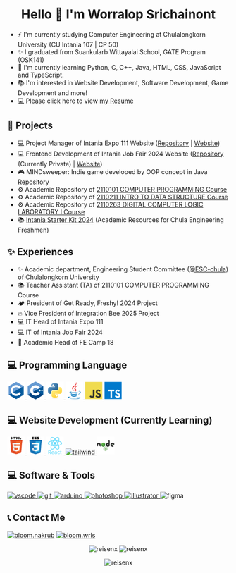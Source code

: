 <div align="center">
  <h1>Hello 👋 I'm Worralop Srichainont</h1>
</div>

- ⚡ I'm currently studying Computer Engineering at Chulalongkorn University (CU Intania 107 | CP 50)
- ✨ I graduated from Suankularb Wittayalai School, GATE Program (OSK141)
- 🌱 I'm currently learning Python, C, C++, Java, HTML, CSS, JavaScript and TypeScript.
- 📚 I'm interested in Website Development, Software Development, Game Development and more!
- 💻 Please click here to view [my Resume](https://drive.google.com/file/d/15n0U-s-VxX_2lOaQXWJpN1xlmBDa2kdY/view?usp=drive_link)

<h2 align="left">🌱 Projects</h2>

- 💻 Project Manager of Intania Expo 111 Website ([Repository](https://github.com/esc-chula/intania-expo-2025) | [Website](https://expo.intania.org/))
- 💻 Frontend Development of Intania Job Fair 2024 Website ([Repository](https://github.com/esc-chula/intania-career-frontend) (Currently Private) | [Website](https://career.intania.org/job-fair-2024)) 
- 🎮 MINDsweeper: Indie game developed by OOP concept in Java [Repository](https://github.com/reisenx/PROG-METH-I-PROJECT)
- ⚙️ Academic Repository of [2110101 COMPUTER PROGRAMMING Course](https://github.com/reisenx/2110101-COM-PROG)
- ⚙️ Academic Repository of [2110211 INTRO TO DATA STRUCTURE Course](https://github.com/reisenx/2110211-INTRO-DATA-STRUCT)
- ⚙️ Academic Repository of [2110263 DIGITAL COMPUTER LOGIC LABORATORY I Course](https://github.com/reisenx/2110263-DIG-LOGIC-LAB-I)
- 📚 [Intania Starter Kit 2024](https://drive.google.com/drive/folders/14brjzl8lX5lZvZNOC85Bw6nyOgGIzeTY?usp=sharing) (Academic Resources for Chula Engineering Freshmen)

<h2 align="left">✨ Experiences</h2>

- ✨ Academic department, Engineering Student Committee ([@ESC-chula](https://github.com/esc-chula)) of Chulalongkorn University
- 📚 Teacher Assistant (TA) of 2110101 COMPUTER PROGRAMMING Course
- 🏕️ President of Get Ready, Freshy! 2024 Project
- 🔥 Vice President of Integration Bee 2025 Project
- 💻 IT Head of Intania Expo 111
- 💻 IT of Intania Job Fair 2024
- 📘 Academic Head of FE Camp 18

<h2 align="left"> 💻 Programming Language</h2>
<a href="https://www.cprogramming.com/" target="_blank" rel="noreferrer"> <img src="https://raw.githubusercontent.com/devicons/devicon/master/icons/c/c-original.svg" alt="c" width="40" height="40"/> </a> <a href="https://www.w3schools.com/cpp/" target="_blank" rel="noreferrer"> <img src="https://raw.githubusercontent.com/devicons/devicon/master/icons/cplusplus/cplusplus-original.svg" alt="cplusplus" width="40" height="40"/> </a> <a href="https://www.python.org" target="_blank" rel="noreferrer"> <img src="https://raw.githubusercontent.com/devicons/devicon/master/icons/python/python-original.svg" alt="python" width="40" height="40"/> </a> <a href="https://www.java.com" target="_blank" rel="noreferrer"> <img src="https://raw.githubusercontent.com/devicons/devicon/master/icons/java/java-original.svg" alt="java" width="40" height="40"/> </a> <a href="https://developer.mozilla.org/en-US/docs/Web/JavaScript" target="_blank" rel="noreferrer"> <img src="https://raw.githubusercontent.com/devicons/devicon/master/icons/javascript/javascript-original.svg" alt="javascript" width="40" height="40"/> </a>      <a href="https://www.typescriptlang.org/" target="_blank" rel="noreferrer"> <img src="https://raw.githubusercontent.com/devicons/devicon/master/icons/typescript/typescript-original.svg" alt="typescript" width="40" height="40"/> </a> </p>

<h2 align="left"> 💻 Website Development (Currently Learning)</h2>
<a href="https://www.w3.org/html/" target="_blank" rel="noreferrer"> <img src="https://raw.githubusercontent.com/devicons/devicon/master/icons/html5/html5-original-wordmark.svg" alt="html5" width="40" height="40"/> </a> <a href="https://www.w3schools.com/css/" target="_blank" rel="noreferrer"> <img src="https://raw.githubusercontent.com/devicons/devicon/master/icons/css3/css3-original-wordmark.svg" alt="css3" width="40" height="40"/> </a> <a href="https://reactjs.org/" target="_blank" rel="noreferrer"> <img src="https://raw.githubusercontent.com/devicons/devicon/master/icons/react/react-original-wordmark.svg" alt="react" width="40" height="40"/> </a> <a href="https://tailwindcss.com/" target="_blank" rel="noreferrer"> <img src="https://www.vectorlogo.zone/logos/tailwindcss/tailwindcss-icon.svg" alt="tailwind" width="40" height="40"/> </a> <a href="https://nodejs.org" target="_blank" rel="noreferrer"> <img src="https://raw.githubusercontent.com/devicons/devicon/master/icons/nodejs/nodejs-original-wordmark.svg" alt="nodejs" width="40" height="40"/> </a>

<h2 align="left"> 💻 Software & Tools</h2>

<a href="https://code.visualstudio.com/" target="_blank" rel="noreferrer"> <img src="https://cdn.worldvectorlogo.com/logos/visual-studio-code-1.svg" alt="vscode" width="40" height="40"/> </a> <a href="https://git-scm.com/" target="_blank" rel="noreferrer"> <img src="https://www.vectorlogo.zone/logos/git-scm/git-scm-icon.svg" alt="git" width="40" height="40"/> </a> <a href="https://www.arduino.cc/" target="_blank" rel="noreferrer"> <img src="https://cdn.worldvectorlogo.com/logos/arduino-1.svg" alt="arduino" width="40" height="40"/> </a> <a href="https://www.photoshop.com/en" target="_blank" rel="noreferrer"> <img src="https://cdn.worldvectorlogo.com/logos/adobe-photoshop-2.svg" alt="photoshop" width="40" height="40"/> </a> <a href="https://www.adobe.com/in/products/illustrator.html" target="_blank" rel="noreferrer"> <img src="https://cdn.worldvectorlogo.com/logos/adobe-illustrator-cc-3.svg" alt="illustrator" width="40" height="40"/> </a> <a href="https://www.figma.com/" target="_blank" rel="noreferrer"> </a> <img src="https://www.vectorlogo.zone/logos/figma/figma-icon.svg" alt="figma" width="40" height="40"/> </a>

<h2 align="left"> 📞 Contact Me</h2>
<p align="left">
<a href="https://fb.com/bloom.nakrub" target="blank"><img align="center" src="https://raw.githubusercontent.com/rahuldkjain/github-profile-readme-generator/master/src/images/icons/Social/facebook.svg" alt="bloom.nakrub" height="30" width="40" /></a>
<a href="https://instagram.com/bloom.wrls" target="blank"><img align="center" src="https://raw.githubusercontent.com/rahuldkjain/github-profile-readme-generator/master/src/images/icons/Social/instagram.svg" alt="bloom.wrls" height="30" width="40" /></a>
</p>

<div align="center">
  <img src="https://github-readme-stats.vercel.app/api/top-langs?username=reisenx&show_icons=true&locale=en&layout=compact&count_private=true&theme=omni" height="175" alt="reisenx"/>
  <img src="https://github-readme-stats.vercel.app/api?username=reisenx&show_icons=true&locale=en&count_private=true&theme=omni" height="175" alt="reisenx"/></p> 
</div>

<div align="center">
  <img src="https://github-profile-trophy.vercel.app/?username=reisenx&theme=darkhub&title=Commits,Experience,Followers,Stars,Reviews,MultiLanguage&column=-1" alt="reisenx"/>
</div>
